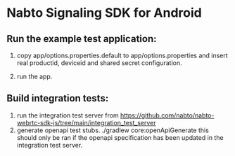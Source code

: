 # Nabto Signaling SDK for Android

## Run the example test application:

1.  copy app/options.properties.default to app/options.properties and insert
    real productid, deviceid and shared secret configuration.

2.  run the app.


## Build integration tests:

1. run the integration test server from https://github.com/nabto/nabto-webrtc-sdk-js/tree/main/integration_test_server
2. generate openapi test stubs. ./gradlew core:openApiGenerate this should only be ran if the openapi specification has been updated in the integration test server.
